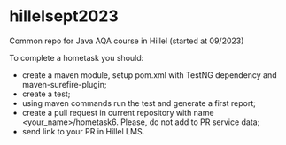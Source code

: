 # hillelsept2023
Common repo for Java AQA course in Hillel (started at 09/2023)

To complete a hometask you should:
- create a maven module, setup pom.xml with TestNG dependency and maven-surefire-plugin;
- create a test;
- using maven commands run the test and generate a first report;
- create a pull request in current repository with name <your_name>/hometask6. Please, do not add to PR service data;
- send link to your PR in Hillel LMS.
